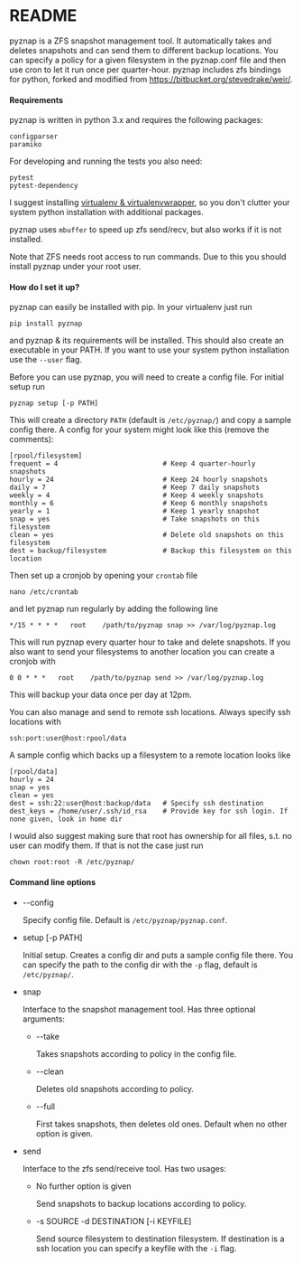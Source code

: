 # README #

pyznap is a ZFS snapshot management tool. It automatically takes and deletes snapshots and can send
them to different backup locations. You can specify a policy for a given filesystem in the
pyznap.conf file and then use cron to let it run once per quarter-hour. pyznap includes zfs
bindings for python, forked and modified from https://bitbucket.org/stevedrake/weir/.


#### Requirements ####

pyznap is written in python 3.x and requires the following packages:

    configparser
    paramiko

For developing and running the tests you also need:

    pytest
    pytest-dependency

I suggest installing [virtualenv & virtualenvwrapper](http://docs.python-guide.org/en/latest/dev/virtualenvs/),
so you don't clutter your system python installation with additional packages.

pyznap uses `mbuffer` to speed up zfs send/recv, but also works if it is not installed.

Note that ZFS needs root access to run commands. Due to this you should install pyznap under your
root user.


#### How do I set it up? ####

pyznap can easily be installed with pip. In your virtualenv just run

    pip install pyznap

and pyznap & its requirements will be installed. This should also create an executable in your PATH.
If you want to use your system python installation use the `--user` flag.

Before you can use pyznap, you will need to create a config file. For initial setup run

    pyznap setup [-p PATH]

This will create a directory `PATH` (default is `/etc/pyznap/`) and copy a sample config there. A
config for your system might look like this (remove the comments):

    [rpool/filesystem]
    frequent = 4                          # Keep 4 quarter-hourly snapshots
    hourly = 24                           # Keep 24 hourly snapshots
    daily = 7                             # Keep 7 daily snapshots
    weekly = 4                            # Keep 4 weekly snapshots
    monthly = 6                           # Keep 6 monthly snapshots
    yearly = 1                            # Keep 1 yearly snapshot
    snap = yes                            # Take snapshots on this filesystem
    clean = yes                           # Delete old snapshots on this filesystem
    dest = backup/filesystem              # Backup this filesystem on this location

Then set up a cronjob by opening your `crontab` file

    nano /etc/crontab

and let pyznap run regularly by adding the following line

    */15 * * * *   root    /path/to/pyznap snap >> /var/log/pyznap.log

This will run pyznap every quarter hour to take and delete snapshots. If you also want to send your
filesystems to another location you can create a cronjob with

    0 0 * * *   root    /path/to/pyznap send >> /var/log/pyznap.log

This will backup your data once per day at 12pm.

You can also manage and send to remote ssh locations. Always specify ssh locations with

    ssh:port:user@host:rpool/data

A sample config which backs up a filesystem to a remote location looks like

    [rpool/data]
    hourly = 24
    snap = yes
    clean = yes
    dest = ssh:22:user@host:backup/data   # Specify ssh destination
    dest_keys = /home/user/.ssh/id_rsa    # Provide key for ssh login. If none given, look in home dir

I would also suggest making sure that root has ownership for all files, s.t. no user can modify them.
If that is not the case just run

    chown root:root -R /etc/pyznap/


#### Command line options ####

+ --config

  Specify config file. Default is `/etc/pyznap/pyznap.conf`.

+ setup [-p PATH]

  Initial setup. Creates a config dir and puts a sample config file there. You can specify the path
  to the config dir with the `-p` flag, default is `/etc/pyznap/`.

+ snap

  Interface to the snapshot management tool. Has three optional arguments:

  + --take

    Takes snapshots according to policy in the config file.

  + --clean

    Deletes old snapshots according to policy.

  + --full

    First takes snapshots, then deletes old ones. Default when no other option is given.

+ send

  Interface to the zfs send/receive tool. Has two usages:

  + No further option is given

    Send snapshots to backup locations according to policy.

  + -s SOURCE -d DESTINATION [-i KEYFILE]

    Send source filesystem to destination filesystem. If destination is a ssh location you can
    specify a keyfile with the `-i` flag.
